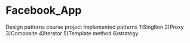 # Facebook_App
Design patterns course project
Implemented patterns
1)Singlton
2)Proxy
3)Composite
4)Iterator
5)Template method
6)strategy
